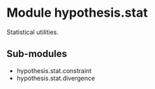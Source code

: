 Module hypothesis.stat
======================
Statistical utilities.

Sub-modules
-----------
* hypothesis.stat.constraint
* hypothesis.stat.divergence